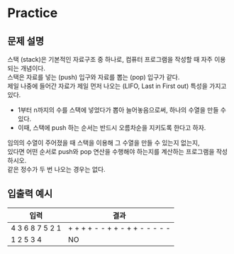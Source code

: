Practice
===

문제 설명
---
스택 (stack)은 기본적인 자료구조 중 하나로, 컴퓨터 프로그램을 작성할 때 자주 이용되는 개념이다.  
스택은 자료를 넣는 (push) 입구와 자료를 뽑는 (pop) 입구가 같다.  
제일 나중에 들어간 자료가 제일 먼저 나오는 (LIFO, Last in First out) 특성을 가지고 있다.

- 1부터 n까지의 수를 스택에 넣었다가 뽑아 늘어놓음으로써, 하나의 수열을 만들 수 있다.
- 이때, 스택에 push 하는 순서는 반드시 오름차순을 지키도록 한다고 하자.

임의의 수열이 주어졌을 때 스택을 이용해 그 수열을 만들 수 있는지 없는지,  
있다면 어떤 순서로 push와 pop 연산을 수행해야 하는지를 계산하는 프로그램을 작성하시오.  
같은 정수가 두 번 나오는 경우는 없다.


입출력 예시
---
|입력|결과|
|---|---|
|4 3 6 8 7 5 2 1|+ + + + - - + + - + + - - - - -|
|1 2 5 3 4|NO|

